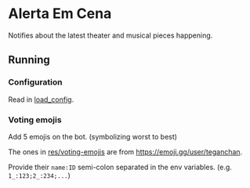 # Alerta Em Cena

Notifies about the latest theater and musical pieces happening.

## Running

### Configuration

Read in [load_config](src/config/env_loader.rs).

### Voting emojis

Add 5 emojis on the bot. (symbolizing worst to best)

The ones in [res/voting-emojis](res/voting-emojis) are from https://emoji.gg/user/teganchan.

Provide their `name:ID` semi-colon separated in the env variables. (e.g. `1_:123;2_:234;...`)
